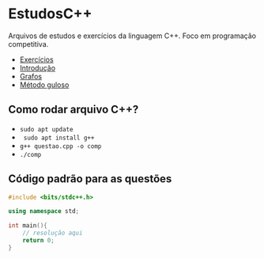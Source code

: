 # EstudosC++
Arquivos de estudos e exercícios da linguagem C++. Foco em programação competitiva.

- [Exercícios](url)
- [Introdução](url)
- [Grafos](url)
- [Método guloso](url)

## Como rodar arquivo C++?
- ```sudo apt update```
- ``` sudo apt install g++```
- ```g++ questao.cpp -o comp```
- ```./comp```

## Código padrão para as questões
```cpp
#include <bits/stdc++.h>

using namespace std;

int main(){
    // resolução aqui
    return 0;
}
```